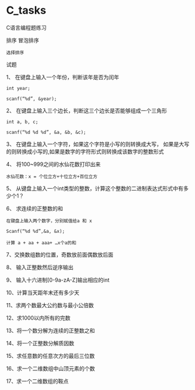 <!--
 * @Author: SingleBiu
 * @Date: 2021-01-12 19:32:51
 * @LastEditors: SingleBiu
 * @LastEditTime: 2021-01-20 20:29:19
 * @Description: file content
-->
# C_tasks
C语言编程题练习

排序
    冒泡排序
    
    选择排序

试题

1、 在键盘上输入一个年份，判断该年是否为闰年

    int year;

    scanf(“%d”, &year);

2、 在键盘上输入三个边长，判断这三个边长是否能够组成一个三角形

    int a, b, c;

    scanf(“%d %d %d”, &a, &b, &c);

3、 在键盘上输入一个字符，如果这个字符是小写的则转换成大写，
    如果是大写的则转换成小写的,如果是数字的字符形式则转换成该数字的整数形式

4、 将100~999之间的水仙花数打印出来

    水仙花数：x = 个位立方+十位立方+百位立方

5、 从键盘上输入一个int类型的整数，计算这个整数的二进制表达式形式中有多少个1？

6、 求连续的正整数的和

    在键盘上输入两个数字，分别赋值给a 和 x

    Scanf(“%d %d”,&a, &x);

    计算 a + aa + aaa+ …x个a的和

7、交换数组数的位置，奇数放前面偶数放后面

8、 输入正整数然后逆序输出

9、 输入十六进制[0-9a-zA-Z]输出相应的int

10、计算当天距年末还有多少天

11、求两个数最大公约数与最小公倍数

12、求1000以内所有的完数

13、将一个数分解为连续的正整数之和

14、将一个正整数分解质因数

15、求任意数的任意次方的最后三位数

16、求一个二维数组中山顶元素的个数

17、求一个二维数组的鞍点

